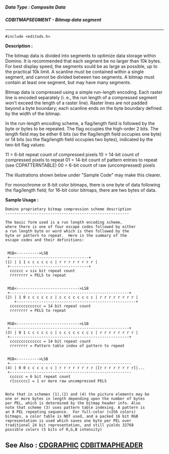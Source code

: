 ##### Data Type : Composite Data
##### CDBITMAPSEGMENT - Bitmap data segment
---
```
#include <editods.h>
```
**Description :**

The bitmap data is divided into segments to optimize data storage within 
Domino.  It is recommended that each segment be no larger than 10k bytes.  For 
best display speed, the segments sould be as large as possible, up to the 
practical 10k limit.  A scanline must be contained within a single segment, and 
cannot be divided between two segments.  A bitmap must contain at least one 
segment, but may have many segments.

Bitmap data is compressed using a simple run-length encoding.  Each raster line 
is encoded separately (i. e., the run length of a compressed segment won't 
exceed the length of a raster line).  Raster lines are not padded beyond a byte 
boundary;  each scanline ends on the byte boundary defined by the width of the 
bitmap.

In the run-length encoding scheme, a flag/length field is followed by the byte 
or bytes to be repeated.  The flag occupies the high-order 2 bits.  The length 
field may be either 6 bits (so the flag/length field occupies one byte) or 14 
bits (so the flag/length field occupies two bytes), indicated by the two-bit 
flag values:

 11 = 6-bit repeat count of compressed pixels
 10 = 14-bit count of compressed pixels to repeat
 01 = 14-bit count of pattern entries to repeat (see CDPATTERNTABLE)
         00 = 6-bit count of raw (uncompressed) pixels

The illustrations shown below under "Sample Code" may make this clearer.

For monochrome or 8-bit color bitmaps, there is one byte of data following the 
flag/length field;  for 16-bit color bitmaps, there are two bytes of data.

**Sample Usage :**
```
Domino proprietary bitmap compression scheme description
-------------------------------------------------------

The basic form used is a run length encoding scheme,
where there is one of four escape codes followed by either 
a run length byte or word which is then followed by the 
byte or pattern to repeat.  Here is the summary of the 
escape codes and their definitions:


 MSB<---------->LSB
 +-----------------------------------+
(1) | 1 1 c c c c c c | r r r r r r r r |
 +-----------------------------------+
  cccccc = six bit repeat count
  rrrrrrrr = PELS to repeat


 MSB<---------------------------->LSB
 +-----------------------------------------------------+
(2) | 1 0 c c c c c c | c c c c c c c c | r r r r r r r r |
	+-----------------------------------------------------+
  cccccccccccccc = 14 bit repeat count
  rrrrrrrr = PELS to repeat


 MSB<---------------------------->LSB
 +-----------------------------------------------------+
(3) | 0 1 c c c c c c | c c c c c c c c | r r r r r r r r |
 +-----------------------------------------------------+
  cccccccccccccc = 14 bit repeat count
  rrrrrrrr = Pattern table index of pattern to repeat 


 MSB<---------->LSB
 +------------------------------------------------------
(4) | 0 0 c c c c c c | r r r r r r r r |[r r r r r r r r]|...
 +------------------------------------------------------
  cccccc = 6 bit repeat count
  r[cccccc] = 1 or more raw uncompressed PELS  


Note that in schemes (1),(2) and (4) the picture elements may be 
one or more bytes in length depending upon the number of bytes
per PEL, which is determined by the bitmap header info. Also
note that scheme (3) uses pattern table indexing. A pattern is
an 8 PEL repeating sequence.  For full-color (>256 colors) 
bitmaps, a color table is NOT used, and a packed 16 bit RGB
representation is used which saves one byte per PEL over 
traditional 24 bit representation, and still yields 32768 
possible colors (5 bits of R,G,B intensity)

```
**See Also :**
[CDGRAPHIC](/reference/Data/CDGRAPHIC)
[CDBITMAPHEADER](/reference/Data/CDBITMAPHEADER)
---
